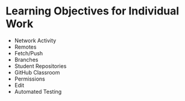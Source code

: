 # Learning Objectives for Individual Work

* Network Activity
* Remotes
* Fetch/Push
* Branches
* Student Repositories
* GitHub Classroom
* Permissions
* Edit
* Automated Testing
